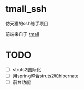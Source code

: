 # tmall_ssh
仿天猫的ssh练手项目

前端来自于 [tmall](https://github.com/Cccshine/tmall)

# TODO
- [ ] struts2国际化
- [ ] 用spring整合struts2和hibernate
- [ ] 前台功能